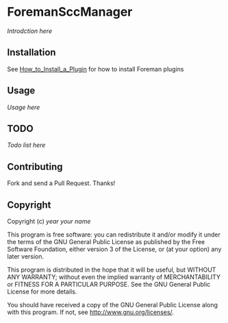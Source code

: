 # ForemanSccManager

*Introdction here*

## Installation

See [How_to_Install_a_Plugin](http://projects.theforeman.org/projects/foreman/wiki/How_to_Install_a_Plugin)
for how to install Foreman plugins

## Usage

*Usage here*

## TODO

*Todo list here*

## Contributing

Fork and send a Pull Request. Thanks!

## Copyright

Copyright (c) *year* *your name*

This program is free software: you can redistribute it and/or modify
it under the terms of the GNU General Public License as published by
the Free Software Foundation, either version 3 of the License, or
(at your option) any later version.

This program is distributed in the hope that it will be useful,
but WITHOUT ANY WARRANTY; without even the implied warranty of
MERCHANTABILITY or FITNESS FOR A PARTICULAR PURPOSE.  See the
GNU General Public License for more details.

You should have received a copy of the GNU General Public License
along with this program.  If not, see <http://www.gnu.org/licenses/>.

